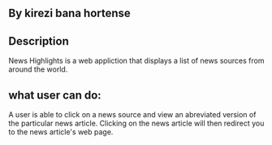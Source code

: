 ## By kirezi bana hortense

## Description

News Highlights is a web appliction that displays a list of news sources from around the world. 
## what user can do:
 A user is able to click on a news source and view an abreviated version of the particular news article. Clicking on the news article will then redirect you to the news article's web page.